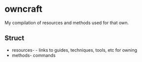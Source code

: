 # owncraft

My compilation of resources and methods used for that own.

## Struct

* resources- - links to guides, techniques, tools, etc for owning
* methods- commands
